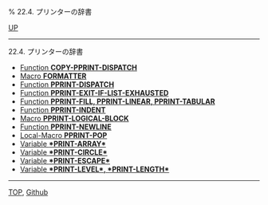 % 22.4. プリンターの辞書

[UP](22.html)  

---

22.4. プリンターの辞書

- [Function **COPY-PPRINT-DISPATCH**](22.4.copy-pprint-dispatch.html)
- [Macro **FORMATTER**](22.4.formatter.html)
- [Function **PPRINT-DISPATCH**](22.4.pprint-dispatch.html)
- [Function **PPRINT-EXIT-IF-LIST-EXHAUSTED**](22.4.pprint-exit-if-list-exhausted.html)
- [Function **PPRINT-FILL, PPRINT-LINEAR, PPRINT-TABULAR**](22.4.pprint-fill.html)
- [Function **PPRINT-INDENT**](22.4.pprint-indent.html)
- [Macro **PPRINT-LOGICAL-BLOCK**](22.4.pprint-logical-block.html)
- [Function **PPRINT-NEWLINE**](22.4.pprint-newline.html)
- [Local-Macro **PPRINT-POP**](22.4.pprint-pop.html)
- [Variable **\*PRINT-ARRAY\***](22.4.print-array.html)
- [Variable **\*PRINT-CIRCLE\***](22.4.print-circle.html)
- [Variable **\*PRINT-ESCAPE\***](22.4.print-escape.html)
- [Variable **\*PRINT-LEVEL\*, \*PRINT-LENGTH\***](22.4.print-level.html)

---
[TOP](index.html),  [Github](https://github.com/nptcl/npt-japanese)

